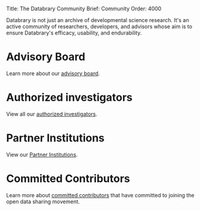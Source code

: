 Title: The Databrary Community
Brief: Community
Order: 4000

Databrary is not just an archive of developmental science research. It's an active community of researchers, developers, and advisors whose aim is to ensure Databrary's efficacy, usability, and endurability.

# Advisory Board

Learn more about our [advisory board](|filename|community/board.md).

# Authorized investigators

View all our [authorized investigators](https://nyu.databrary.org/party).

# Partner Institutions

View our [Partner Institutions](https://nyu.databrary.org/party?institution=true&access=5).

# Committed Contributors

Learn more about [committed contributors](|filename|community/contributors.md) that have committed to joining the open data sharing movement.
